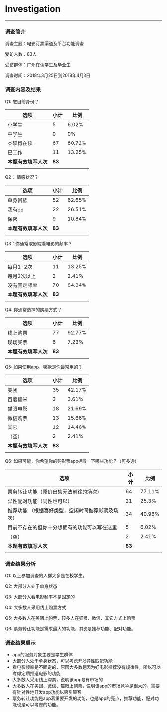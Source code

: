 # Investigation

---

### 调查简介

调查主题：电影订票渠道及平台功能调查

受访人数：83人

受访群体：广州在读学生及毕业生

调查时间：2018年3月25日到2018年4月3日

### 调查内容及结果

Q1: 您目前身份？

| 选项           | 小计     | 比例     |
| ------------ | ------ | ------ |
| 小学生          | 5      | 6.02%  |
| 中学生          | 0      | 0%     |
| 本硕博在读        | 67     | 80.72% |
| 已工作          | 11     | 13.25% |
| **本题有效填写人次** | **83** |        |
|              |        |        |

Q2： 情感状况？

| 选项           | 小计     | 比例     |
| ------------ | ------ | ------ |
| 单身贵族         | 52     | 62.65% |
| 我有cp         | 22     | 26.51% |
| 保密           | 9      | 10.84% |
| **本题有效填写人次** | **83** |        |
|              |        |        |

Q3：你通常取影院看电影的频率？

| 选项           | 小计     | 比例     |
| ------------ | ------ | ------ |
| 每月1-2次       | 11     | 13.25% |
| 每月3次以上       | 2      | 2.41%  |
| 没有固定频率       | 70     | 84.34% |
| **本题有效填写人次** | **83** |        |
|              |        |        |

Q4: 你通常选择的购票方式？

| 选项           | 小计     | 比例     |
| ------------ | ------ | ------ |
| 线上购票         | 77     | 92.77% |
| 现场买票         | 6      | 7.23%  |
| **本题有效填写人次** | **83** |        |
|              |        |        |

Q5: 如果使用app，哪款是你最常用的？

| 选项           | 小计     | 比例     |
| ------------ | ------ | ------ |
| 美团           | 35     | 42.17% |
| 百度糯米         | 3      | 3.61%  |
| 猫眼电影         | 18     | 21.69% |
| 微信购票         | 13     | 15.66% |
| 其它           | 12     | 14.46% |
| （空）          | 2      | 2.41%  |
| **本题有效填写人次** | **83** |        |
|              |        |        |

Q6: 如果可能，你希望你的购影票app拥有一下哪些功能？（可多选）

| 选项                        | 小计     | 比例     |
| ------------------------- | ------ | ------ |
| 票务转让功能（原价出售无法前往的场次）       | 64     | 77.11% |
| 异性配对功能（同性也可以）             | 21     | 25.3%  |
| 推荐功能 （根据喜好类型，空闲时间推荐影票及场次） | 34     | 40.96% |
| 目前不存在的但你十分想拥有的功能可以写在这里    | 5      | 6.02%  |
| （空）                       | 2      | 2.41%  |
| **本题有效填写人次**              | **83** |        |
|                           |        |        |

### 调查结果分析

Q1: 以上参加调查的人群大多是在校学生。

Q2: 大部分人处于单身状态

Q3: 大部分人看电影频率不是固定的

Q4: 大多数人采用线上购票方式

Q5: 大多数人在美团上购票，较多人在猫眼、微信、其它方式上购票

Q6: 票务转让功能是需求最大的功能，其次是推荐功能、配对功能。

### 调查结果启示

- app的服务对象主要是学生群体
- 大部分人处于单身状态，可以考虑开发异性匹配功能
- 看电影频率是不固定的，原因大多数是因为好电影推荐没有规律性，所以可以考虑定期推送电影的功能
- 大多数人采用线上购票，说明该app是有市场的
- 大多数人在美团、微信、猫眼上购票，说明该app的市场竞争是很大的，需要有针对性地开发app功能以吸引顾客
- 票务转让功能是app着重要开发的功能，也是app的亮点，推荐功能，配对功能也是可以考虑的功能。